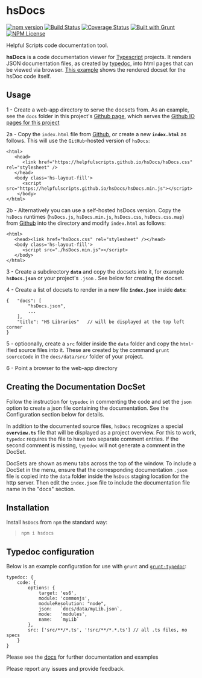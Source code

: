 hsDocs 
========
[![npm version](https://badge.fury.io/js/hsdocs.svg)](https://badge.fury.io/js/hsdocs) 
[![Build Status](https://travis-ci.org/HelpfulScripts/hsDocs.svg?branch=master)](https://travis-ci.org/HelpfulScripts/hsDocs)
[![Coverage Status](https://coveralls.io/repos/github/HelpfulScripts/hsDocs/badge.svg?branch=master)](https://coveralls.io/github/HelpfulScripts/hsDocs?branch=master)
[![Built with Grunt](https://cdn.gruntjs.com/builtwith.svg)](https://gruntjs.com/) 
[![NPM License](https://img.shields.io/badge/license-MIT-brightgreen.svg)](https://www.npmjs.com/package/hsdocs)

Helpful Scripts code documentation tool.

**hsDocs**  is a code documentation viewer for [Typescript](https://www.typescriptlang.org) projects.
It renders JSON documentation files, as created by [typedoc](http://typedoc.org), into html pages that can be viewed via browser. [This example](https://helpfulscripts.github.io/hsDocs/#!/api/hsDocs/0) shows the rendered docset for the hsDoc code itself.

## Usage
1 - Create a web-app directory to serve the docsets from. As an example, 
see the `docs` folder in this project's [Github page](https://github.com/HelpfulScripts/hsDocs/tree/master/docs), 
which serves the [Github IO pages for this project](https://helpfulscripts.github.io/hsDocs/#!/api/hsDocs/0)

2a - Copy the `index.html` file from [Github](https://github.com/HelpfulScripts/hsDocs/tree/master/docs), 
or create a new **`index.html`** as follows. This will use the `GitHub`-hosted version of `hsDocs`:
```
<html>
   <head>
      <link href="https://helpfulscripts.github.io/hsDocs/hsDocs.css" rel="stylesheet" />
   </head>
   <body class='hs-layout-fill'>
      <script src="https://helpfulscripts.github.io/hsDocs/hsDocs.min.js"></script>
    </body>
</html>
```

2b - Alternatively you can use a self-hosted hsDocs version. Copy the `hsDocs` runtimes 
(`hsDocs.js`, `hsDocs.min.js`, `hsDocs.css`, `hsDocs.css.map`) from
[Github](https://github.com/HelpfulScripts/hsDocs/tree/master/docs) into the directory and modify `index.html` as follows:
```
<html>
   <head><link href="hsDocs.css" rel="stylesheet" /></head>
   <body class='hs-layout-fill'>
      <script src="./hsDocs.min.js"></script>
   </body>
</html>
```

3 - Create a subdirectory **`data`** and copy the docsets into it, for example **`hsDocs.json`** or your project's `.json` .
See below for creating the docset.

4 - Create a list of docsets to render in a new file **`index.json`** inside **`data`**:
```
{   "docs": [
        "hsDocs.json",
        ...
    ],
    "title": "HS Libraries"   // will be displayed at the top left corner
}
```

5 - optioonally, create a `src` folder inside the `data` folder and copy the `html`-ified source files into it. 
These are created by the command `grunt sourceCode` in the `docs/data/src/` folder of your project.

6 - Point a browser to the web-app directory


## Creating the Documentation DocSet
Follow the instruction for `typedoc` in commenting the code and set the `json` option to create a 
json file containing the documentation. See the Configuration section below for details.

In addition to the documented source files, `hsDocs` recognizes a special **`overview.ts`** file 
that will be displayed as a project overview. 
For this to work, `typedoc` requires the file to have two separate comment entries.
If the second comment is missing, `typedoc` will not generate a comment in the DocSet.

DocSets are shown as menu tabs across the top of the window. To include a DocSet in the menu, ensure that the 
corresponding documentation `.json` file is copied into the `data` folder inside the `hsDocs` staging location 
for the http server. Then edit the `index.json` file to include the documentation file name in the "docs" section. 

## Installation
Install `hsDocs` from `npm` the standard way:
> `npm i hsdocs`

## Typedoc configuration
Below is an example configuration for use with `grunt` and [`grunt-typedoc`](https://www.npmjs.com/package/grunt-typedoc): 
```
typedoc: {
    code: {
        options: {
            target: 'es6',
            module: 'commonjs',
            moduleResolution: "node",
            json:   `docs/data/myLib.json`,
            mode:   'modules',
            name:   `myLib`
        },
        src: ['src/**/*.ts', '!src/**/*.*.ts'] // all .ts files, no specs
    }
}
```

Please see the [docs](https://helpfulscripts.github.io/hsDocs/#!/api/hsDocs/0) for further documentation and examples

Please report any issues and provide feedback.
 